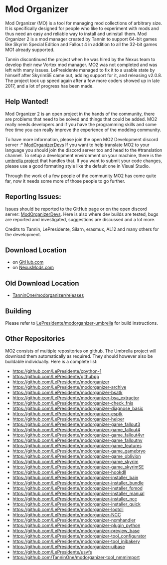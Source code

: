 # Mod Organizer

Mod Organizer (MO) is a tool for managing mod collections of arbitrary size. It is specifically designed for people who like to experiment with mods and thus need an easy and reliable way to install and uninstall them.
Mod Organizer 2 is a mod manager created by Tannin to support 64-bit games like Skyrim Special Edition and Fallout 4 in addition to all the 32-bit games MO1 already supported.

Tannin discontinued the project when he was hired by the Nexus team to develop their new Vortex mod manager.
MO2 was not completed and was left with many issues. LePresidente managed to fix it to a usable state by himself after SkyrimSE came out, adding support for it, and releasing v2.0.8.
The project took up speed again after a few more coders showed up in late 2017, and a lot of progress has been made.

## Help Wanted!
Mod Organizer 2 is an open project in the hands of the community, there are problems that need to be solved and things that could be added. MO2 really needs developers and if you have the programming skills and some free time you can really improve the experience of the modding community.

To have more information, please join the open MO2 Development discord server :* [ModOrganizerDevs](https://discord.gg/vD2ZbfX)
If you want to help translate MO2 to your language you should join the discord server too and head to the #translation channel.
To setup a development environment on your machine, there is the [umbrella project](https://github.com/LePresidente/modorganizer-umbrella) that handles that.
If you want to submit your code changes, please use a good formating style like the default one in Visual Studio.

Through the work of a few people of the community MO2 has come quite far, now it needs some more of those people to go further.

## Reporting Issues:
Issues should be reported to the GitHub page or on the open discord server: [ModOrganizerDevs](https://discord.gg/vD2ZbfX). Here is also where dev builds are tested, bugs are reported and investigated, suggestions are discussed and a lot more.

Credits to Tannin, LePresidente, Silarn, erasmux, AL12 and many others for the development.

## Download Location

* on [GitHub.com](https://github.com/LePresidente/modorganizer/releases)
* on [NexusMods.com](https://www.nexusmods.com/skyrimspecialedition/mods/6194)

## Old Download Location

* [TanninOne/modorganizer/releases](https://github.com/TanninOne/modorganizer/releases)

## Building

Please refer to [LePresidente/modorganizer-umbrella](https://github.com/LePresidente/modorganizer-umbrella) for build instructions.

## Other Repositories

MO2 consists of multiple repositories on github. The Umbrella project will download them automatically as required. They should however also be buildable individually.
Here is a complete list:

* https://github.com/LePresidente/cpython-1
* https://github.com/LePresidente/githubpp
* https://github.com/LePresidente/modorganizer
* https://github.com/LePresidente/modorganizer-archive
* https://github.com/LePresidente/modorganizer-bsatk
* https://github.com/LePresidente/modorganizer-bsa_extractor
* https://github.com/LePresidente/modorganizer-check_fnis
* https://github.com/LePresidente/modorganizer-diagnose_basic
* https://github.com/LePresidente/modorganizer-esptk
* https://github.com/LePresidente/modorganizer-helper
* https://github.com/LePresidente/modorganizer-game_fallout3
* https://github.com/LePresidente/modorganizer-game_fallout4
* https://github.com/LePresidente/modorganizer-game_fallout4vr
* https://github.com/LePresidente/modorganizer-game_falloutnv
* https://github.com/LePresidente/modorganizer-game_features
* https://github.com/LePresidente/modorganizer-game_gamebryo
* https://github.com/LePresidente/modorganizer-game_oblivion
* https://github.com/LePresidente/modorganizer-game_skyrim
* https://github.com/LePresidente/modorganizer-game_skyrimSE
* https://github.com/LePresidente/modorganizer-hookdll
* https://github.com/LePresidente/modorganizer-installer_bain
* https://github.com/LePresidente/modorganizer-installer_bundle
* https://github.com/LePresidente/modorganizer-installer_fomod
* https://github.com/LePresidente/modorganizer-installer_manual
* https://github.com/LePresidente/modorganizer-installer_ncc
* https://github.com/LePresidente/modorganizer-installer_quick
* https://github.com/LePresidente/modorganizer-lootcli
* https://github.com/LePresidente/modorganizer-NCC
* https://github.com/LePresidente/modorganizer-nxmhandler
* https://github.com/LePresidente/modorganizer-plugin_python
* https://github.com/LePresidente/modorganizer-preview_base
* https://github.com/LePresidente/modorganizer-tool_configurator
* https://github.com/LePresidente/modorganizer-tool_inibakery
* https://github.com/LePresidente/modorganizer-uibase
* https://github.com/LePresidente/usvfs
* https://github.com/TanninOne/modorganizer-tool_nmmimport

